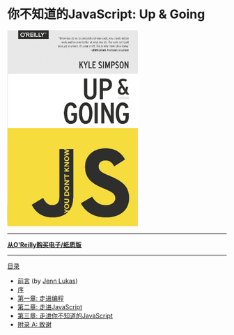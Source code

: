# 你不知道的JavaScript:  Up & Going

<img src="cover.jpg" width="300">

-----

**[从O'Reilly购买电子/纸质版](http://shop.oreilly.com/product/0636920039303.do)**

-----

[目录](toc.zh.md)

* [前言](foreword.md) (by [Jenn Lukas](http://jennlukas.com))
* [序](../preface.md)
* [第一章: 走进编程](ch1.md)
* [第二章: 走进JavaScript](ch2.md)
* [第三章: 走进你不知道的JavaScript](ch3.md)
* [附录 A: 致谢](apA.md)
